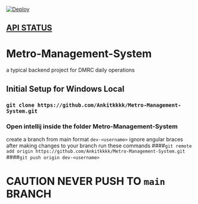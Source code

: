 [![Deploy](https://github.com/Ankitkkkk/Metro-Management-System/actions/workflows/CiCdHeroku.yaml/badge.svg)](https://github.com/Ankitkkkk/Metro-Management-System/actions/workflows/CiCdHeroku.yaml)

## [API STATUS](https://metro-management-system.herokuapp.com/api/status)
# Metro-Management-System
a typical backend project for DMRC daily operations

## Initial Setup for Windows Local
### `git clone https://github.com/Ankitkkkk/Metro-Management-System.git`
### Open intellij inside the folder Metro-Management-System
create a branch from main format `dev-<username>` ignore angular braces
after making changes to your branch
run these commands
####`git remote add origin https://github.com/Ankitkkkk/Metro-Management-System.git`
####`git push origin dev-<username>`

# CAUTION NEVER PUSH TO `main` BRANCH

